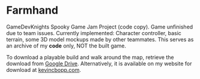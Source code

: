 # Farmhand
GameDevKnights Spooky Game Jam Project (code copy). Game unfinished due to team issues. Currently implemented: Character controller, basic terrain, some 3D model mockups made by other teammates. This serves as an archive of my **code** only, NOT the built game.

To download a playable build and walk around the map, retrieve the download from [Google Drive](https://drive.google.com/file/d/1HgH11dDfIHFFymzSOlf4ilG69YnNO8RC/view?usp=sharing). Alternatively, it is available on my website for download at [kevincbopp.com](https://www.kevincbopp.com).
